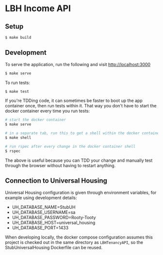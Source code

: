 # LBH Income API

## Setup

```sh
$ make build
```

## Development

To serve the application, run the following and visit [http://localhost:3000](http://localhost:3000)

```sh
$ make serve
```

To run tests:

```sh
$ make test
```

If you're TDDing code, it can sometimes be faster to boot up the app container once, then run tests within it. That way you don't have to start the docker container every time you run tests:

```sh
# start the docker container
$ make serve

# in a separate tab, run this to get a shell within the docker container
$ make shell

# run rspec after every change in the docker container shell
$ rspec
```

The above is useful because you can TDD your change and manually test through the browser without having to restart anything.

## Connection to Universal Housing

Universal Housing configuration is given through environment variables, for example using development details:

- UH_DATABASE_NAME=StubUH
- UH_DATABASE_USERNAME=sa
- UH_DATABASE_PASSWORD=Rooty-Tooty
- UH_DATABASE_HOST=universal_housing
- UH_DATABASE_PORT=1433

When developing locally, the docker compose configuration assumes this project is checked out in the same directory as `LBHTenancyAPI`, so the StubUniversalHousing Dockerfile can be reused.
